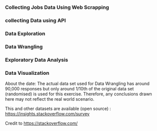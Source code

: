 ### Collecting Jobs Data Using Web Scrapping
### collecting Data using API 
### Data Exploration 
### Data Wrangling
### Exploratory Data Analysis
### Data Visualization

About the date:
The actual data set used for Data Wrangling has around 90,000 responses but only around 1/10th of the original data set (randomised) is used for this exercise. Therefore, any conclusions drawn here may not reflect the real world scenario.

This and other datasets are available (open source) : https://insights.stackoverflow.com/survey

Credit to https://stackoverflow.com/
